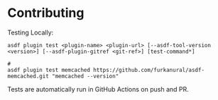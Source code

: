 # Contributing

Testing Locally:

```shell
asdf plugin test <plugin-name> <plugin-url> [--asdf-tool-version <version>] [--asdf-plugin-gitref <git-ref>] [test-command*]

#
asdf plugin test memcached https://github.com/furkanural/asdf-memcached.git "memcached --version"
```

Tests are automatically run in GitHub Actions on push and PR.
